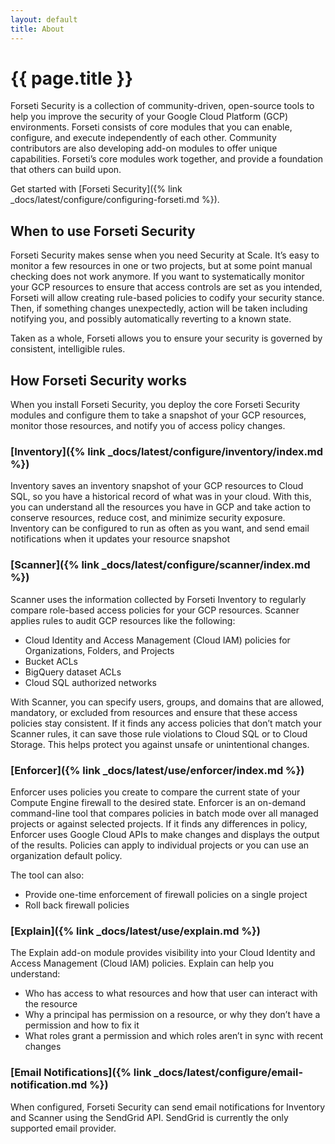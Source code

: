 ```yaml
---
layout: default
title: About
---
```


# {{ page.title }}

Forseti Security is a collection of community-driven, open-source tools to help you improve the
security of your Google Cloud Platform (GCP) environments. Forseti consists of core modules that
you can enable, configure, and execute independently of each other. Community contributors are also
developing add-on modules to offer unique capabilities. Forseti’s core modules work together, and
provide a foundation that others can build upon.

Get started with
[Forseti Security]({% link _docs/latest/configure/configuring-forseti.md %}).

## When to use Forseti Security

Forseti Security makes sense when you need Security at Scale. It’s easy to monitor a few resources
in one or two projects, but at some point manual checking does not work anymore. If you want to
systematically monitor your GCP resources to ensure that access controls are set as you intended,
Forseti will allow creating rule-based policies to codify your security stance. Then, if something
changes unexpectedly, action will be taken including notifying you, and possibly automatically
reverting to a known state. 

Taken as a whole, Forseti allows you to ensure your security is governed by consistent,
intelligible rules.

## How Forseti Security works

When you install Forseti Security, you deploy the core Forseti Security modules and configure them
to take a snapshot of your GCP resources, monitor those resources, and notify you of access policy
changes.

### [Inventory]({% link _docs/latest/configure/inventory/index.md %})

Inventory saves an inventory snapshot of your GCP resources to Cloud SQL, so you have a historical
record of what was in your cloud. With this, you can understand all the resources you have in GCP
and take action to conserve resources, reduce cost, and minimize security exposure. Inventory can
be configured to run as often as you want, and send email notifications when it updates your
resource snapshot

### [Scanner]({% link _docs/latest/configure/scanner/index.md %})

Scanner uses the information collected by Forseti Inventory to regularly compare role-based access
policies for your GCP resources. Scanner applies rules to audit GCP resources like the following:

  * Cloud Identity and Access Management (Cloud IAM) policies for Organizations,
    Folders, and Projects
  * Bucket ACLs
  * BigQuery dataset ACLs
  * Cloud SQL authorized networks

With Scanner, you can specify users, groups, and domains that are allowed, mandatory, or excluded
from resources and ensure that these access policies stay consistent. If it finds any access
policies that don’t match your Scanner rules, it can save those rule violations to Cloud SQL or to
Cloud Storage. This helps protect you against unsafe or unintentional changes.

### [Enforcer]({% link _docs/latest/use/enforcer/index.md %})

Enforcer uses policies you create to compare the current state of your Compute Engine firewall to
the desired state. Enforcer is an on-demand command-line tool that compares policies in batch mode
over all managed projects or against selected projects. If it finds any differences in policy,
Enforcer uses Google Cloud APIs to make changes and displays the output of the results. Policies
can apply to individual projects or you can use an organization default policy.

The tool can also:

* Provide one-time enforcement of firewall policies on a single project
* Roll back firewall policies


### [Explain]({% link _docs/latest/use/explain.md %})

The Explain add-on module provides visibility into your Cloud Identity and Access Management
(Cloud IAM) policies. Explain can help you understand:

* Who has access to what resources and how that user can interact with the resource
* Why a principal has permission on a resource, or why they don’t have a permission and how to fix
it
* What roles grant a permission and which roles aren’t in sync with recent changes

### [Email Notifications]({% link _docs/latest/configure/email-notification.md %})

When configured, Forseti Security can send email notifications for Inventory and Scanner using the
SendGrid API. SendGrid is currently the only supported email provider.
